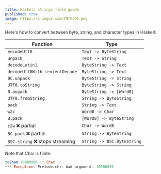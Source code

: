 ```yaml
---
title: Haskell strings field guide
published: true
image: https://i.imgur.com/fNfF2QC.png
---
```


Here's how to convert between byte, string, and character types in Haskell:

| Function                         | Type                       |
| -------------------------------- | -------------------------- |
| `encodeUtf8`                     | `Text -> ByteString`       |
| `unpack`                         | `Text -> String`           |
| `decodeLatin1`                   | `ByteString -> Text`       |
| `decodeUtf8With lenientDecode`   | `ByteString -> Text`       |
| `BC.unpack`                      | `ByteString -> String`     |
| `UTF8.toString`                  | `ByteString -> String`     |
| `B.unpack`                       | `ByteString -> [Word8]`    |
| `UTF8.fromString`                | `String -> ByteString`     |
| `pack`                           | `String -> Text`           |
| `w2c`                            | `Word8 -> Char`            |
| `B.pack`                         | `[Word8] -> ByteString`    |
| `c2w` ❌ partial                 | `Char -> Word8`            |
| `BC.pack` ❌ partial             | `String -> ByteString`     |
| `BSC.string` ❌ stops streaming  | `String -> BSC.ByteString` |

Note that Char is finite:

```haskell
toEnum 10000000 :: Char
*** Exception: Prelude.chr: bad argument: 10000000
```
